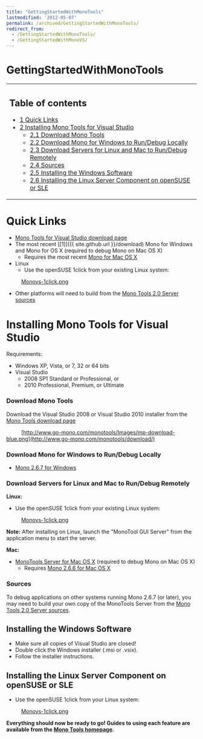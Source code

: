 ```yaml
---
title: "GettingStartedWithMonoTools"
lastmodified: '2012-05-07'
permalink: /archived/GettingStartedWithMonoTools/
redirect_from:
  - /GettingStartedWithMonoTools/
  - /GettingStartedWithMonoVS/
---
```


GettingStartedWithMonoTools
===========================

<table>
<col width="100%" />
<tbody>
<tr class="odd">
<td align="left"><h2>Table of contents</h2>
<ul>
<li><a href="#quick-links">1 Quick Links</a></li>
<li><a href="#installing-mono-tools-for-visual-studio">2 Installing Mono Tools for Visual Studio</a>
<ul>
<li><a href="#download-mono-tools">2.1 Download Mono Tools</a></li>
<li><a href="#download-mono-for-windows-to-rundebug-locally">2.2 Download Mono for Windows to Run/Debug Locally</a></li>
<li><a href="#download-servers-for-linux-and-mac-to-rundebug-remotely">2.3 Download Servers for Linux and Mac to Run/Debug Remotely</a></li>
<li><a href="#sources">2.4 Sources</a></li>
<li><a href="#installing-the-windows-software">2.5 Installing the Windows Software</a></li>
<li><a href="#installing-the-linux-server-component-on-opensuse-or-sle">2.6 Installing the Linux Server Component on openSUSE or SLE</a></li>
</ul></li>
</ul></td>
</tr>
</tbody>
</table>

Quick Links
===========

-   [Mono Tools for Visual Studio download page](http://mono-tools.com/download/)
-   The most recent [[1]]({{ site.github.url }}/download) Mono for Windows and Mono for OS X (required to debug Mono on Mac OS X)
    -   Requires the most recent [Mono for Mac OS X](http://ftp.novell.com/pub/mono/monotools/latest/MonoFramework-x86.dmg)
-   Linux
    -   Use the openSUSE 1click from your existing Linux system:

          [Monovs-1click.png](http://go-mono.com/monotools-download/monotools.ymp)

-   Other platforms will need to build from the [Mono Tools 2.0 Server sources](http://ftp.novell.com/pub/mono/monotools/latest/monotools-server-2.0.tar.bz2)

Installing Mono Tools for Visual Studio
=======================================

Requirements:

-   Windows XP, Vista, or 7, 32 or 64 bits
-   Visual Studio
    -   2008 SP1 Standard or Professional, or
    -   2010 Professional, Premium, or Ultimate

### Download Mono Tools

Download the Visual Studio 2008 or Visual Studio 2010 installer from the [Mono Tools download page](http://mono-tools.com/download/)

          [http://www.go-mono.com/monotools/Images/mp-download-blue.png](http://www.go-mono.com/monotools/download/)

### Download Mono for Windows to Run/Debug Locally

-   [Mono 2.6.7 for Windows](http://go-mono.com/monotools-download/latest/mono-windows.exe)

### Download Servers for Linux and Mac to Run/Debug Remotely

**Linux:**

-   Use the openSUSE 1click from your existing Linux system:

          [Monovs-1click.png](http://go-mono.com/monotools-download/monotools.ymp)

**Note:** After installing on Linux, launch the "MonoTool GUI Server" from the application menu to start the server.

**Mac:**

-   [MonoTools Server for Mac OS X](http://go-mono.com/monotools-download/latest/monotools-server.dmg) (required to debug Mono on Mac OS X)
    -   Requires [Mono 2.6.6 for Mac OS X](http://go-mono.com/monotools-download/latest/MonoFramework-x86.dmg)

### Sources

To debug applications on other systems running Mono 2.6.7 (or later), you may need to build your own copy of the MonoTools Server from the [Mono Tools 2.0 Server sources](http://go-mono.com/monotools-download/latest/monotools-server-2.0.tar.bz2).

Installing the Windows Software
-------------------------------

-   Make sure all copies of Visual Studio are closed!
-   Double click the Windows installer (.msi or .vsix).
-   Follow the installer instructions.

Installing the Linux Server Component on openSUSE or SLE
--------------------------------------------------------

-   Use the openSUSE 1click from your Linux system:

          [Monovs-1click.png](http://go-mono.com/monotools/monovs.ymp)

**Everything should now be ready to go! Guides to using each feature are available from the [Mono Tools homepage](http://mono-tools.com/).**

